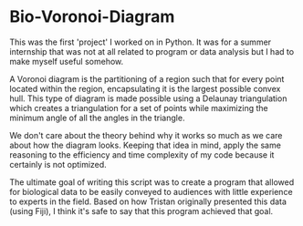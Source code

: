 # Bio-Voronoi-Diagram

This was the first 'project' I worked on in Python. It was for a summer internship that was not at all related to program or data analysis but I had to make myself useful somehow.

A Voronoi diagram is the partitioning of a region such that for every point located within the region, encapsulating it is the largest possible convex hull. This type of diagram is made possible using a Delaunay triangulation which creates a triangulation for a set of points while maximizing the minimum angle of all the angles in the triangle.

We don't care about the theory behind why it works so much as we care about how the diagram looks. Keeping that idea in mind, apply the same reasoning to the efficiency and time complexity of my code because it certainly is not optimized. 

The ultimate goal of writing this script was to create a program that allowed for biological data to be easily conveyed to audiences with little experience to experts in the field. Based on how Tristan originally presented this data (using Fiji), I think it's safe to say that this program achieved that goal.
